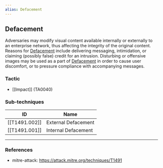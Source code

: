 ```yaml
---
alias: Defacement
---
```


## Defacement

Adversaries may modify visual content available internally or externally to an enterprise network, thus affecting the integrity of the original content. Reasons for [Defacement](https://attack.mitre.org/techniques/T1491) include delivering messaging, intimidation, or claiming (possibly false) credit for an intrusion. Disturbing or offensive images may be used as a part of [Defacement](https://attack.mitre.org/techniques/T1491) in order to cause user discomfort, or to pressure compliance with accompanying messages. 



### Tactic

- [[Impact]] (TA0040)

### Sub-techniques

| ID | Name |
| --- | --- |
| [[T1491.002]] | External Defacement |
| [[T1491.001]] | Internal Defacement |


---
### References

- mitre-attack: https://attack.mitre.org/techniques/T1491

